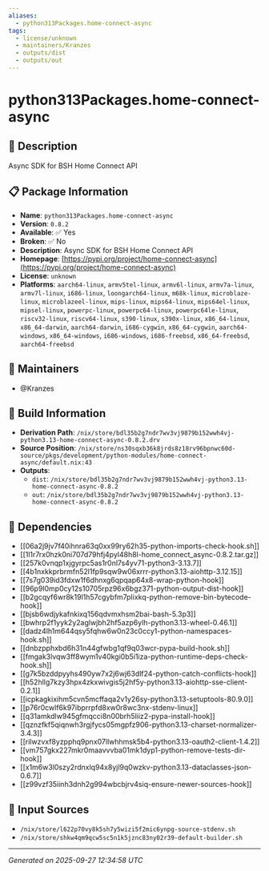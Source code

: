 ```yaml
---
aliases:
  - python313Packages.home-connect-async
tags:
  - license/unknown
  - maintainers/Kranzes
  - outputs/dist
  - outputs/out
---
```


# python313Packages.home-connect-async

## 📝 Description

Async SDK for BSH Home Connect API

## 📋 Package Information

- **Name**: `python313Packages.home-connect-async`
- **Version**: `0.8.2`
- **Available**: ✅ Yes
- **Broken**: ✅ No
- **Description**: Async SDK for BSH Home Connect API
- **Homepage**: [https://pypi.org/project/home-connect-async](https://pypi.org/project/home-connect-async)
- **License**: `unknown`
- **Platforms**: `aarch64-linux`, `armv5tel-linux`, `armv6l-linux`, `armv7a-linux`, `armv7l-linux`, `i686-linux`, `loongarch64-linux`, `m68k-linux`, `microblaze-linux`, `microblazeel-linux`, `mips-linux`, `mips64-linux`, `mips64el-linux`, `mipsel-linux`, `powerpc-linux`, `powerpc64-linux`, `powerpc64le-linux`, `riscv32-linux`, `riscv64-linux`, `s390-linux`, `s390x-linux`, `x86_64-linux`, `x86_64-darwin`, `aarch64-darwin`, `i686-cygwin`, `x86_64-cygwin`, `aarch64-windows`, `x86_64-windows`, `i686-windows`, `i686-freebsd`, `x86_64-freebsd`, `aarch64-freebsd`
## 👥 Maintainers

- @Kranzes


## 🔧 Build Information

- **Derivation Path**: `/nix/store/bdl35b2g7ndr7wv3vj9879b152wwh4vj-python3.13-home-connect-async-0.8.2.drv`
- **Source Position**: `/nix/store/ns30sqxb36k8jrds8z18rv96bpnwc60d-source/pkgs/development/python-modules/home-connect-async/default.nix:43`
- **Outputs**:
  - `dist`:  `/nix/store/bdl35b2g7ndr7wv3vj9879b152wwh4vj-python3.13-home-connect-async-0.8.2`
  - `out`:  `/nix/store/bdl35b2g7ndr7wv3vj9879b152wwh4vj-python3.13-home-connect-async-0.8.2`

## 🔗 Dependencies

- [[06a2j9jv7f40ihnra63q0xx99ry62h35-python-imports-check-hook.sh]]
- [[1l1r7rx0hzk0ni707d79hfj4pyl48h8l-home_connect_async-0.8.2.tar.gz]]
- [[257k0vnqp1xjgyrpc5as1r0nl7s4yv71-python3-3.13.7]]
- [[4b1nxkkprbrmfn52l1fp9sqw9w06xrrr-python3.13-aiohttp-3.12.15]]
- [[7s7g039id3fdxw1f6dhnxg6qpqap64x8-wrap-python-hook]]
- [[96p9l0mp0cy12s10705rpz96x6bgz371-python-output-dist-hook]]
- [[b2gcqyf6wr8k19l1h57cgybfm7plixkq-python-remove-bin-bytecode-hook]]
- [[bjsb6wdjykafnkixq156qdvmxhsm2bai-bash-5.3p3]]
- [[bwhrp2f1yyk2y2aglwjbh2hf5azp6ylh-python3.13-wheel-0.46.1]]
- [[dadz4lh1m644qsy5fqhw6w0n23c0ccy1-python-namespaces-hook.sh]]
- [[dnbzpphxbd6h31n44gfwbg1qf9q03wcr-pypa-build-hook.sh]]
- [[fmgak3lvqw3ff8wym1v40kgi0b5i1iza-python-runtime-deps-check-hook.sh]]
- [[g7k5bzddpyyhs490yw7x2j6wj63dlf24-python-catch-conflicts-hook]]
- [[h52hllg7kzy3hpx4zkxwivgis5j2hf5y-python3.13-aiohttp-sse-client-0.2.1]]
- [[icpkagkixihm5cvn5mcffaqa2v1y26sy-python3.13-setuptools-80.9.0]]
- [[p76r0cwlf6k97ibprrpfd8xw0r8wc3nx-stdenv-linux]]
- [[q31amkdlw945gfmqcci8n00brh5liiz2-pypa-install-hook]]
- [[qznzfkf5qiqnwh3rgjfycs05mgpfz906-python3.13-charset-normalizer-3.4.3]]
- [[rilwzvxf8yzpphq9pnx07llwhhmsk5b4-python3.13-oauth2-client-1.4.2]]
- [[vm757gkx227mkr0maavvvba01mk1dyp1-python-remove-tests-dir-hook]]
- [[x1m6w3l0szy2rdnxlq94x8yjl9q0wzkv-python3.13-dataclasses-json-0.6.7]]
- [[z99vzf35iinh3dnh2g994wbcbjrv4siq-ensure-newer-sources-hook]]

## 📁 Input Sources

- `/nix/store/l622p70vy8k5sh7y5wizi5f2mic6ynpg-source-stdenv.sh`
- `/nix/store/shkw4qm9qcw5sc5n1k5jznc83ny02r39-default-builder.sh`

---
*Generated on 2025-09-27 12:34:58 UTC*
